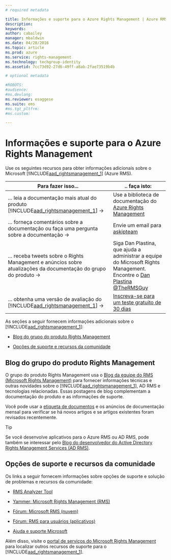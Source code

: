```yaml
---
# required metadata

title: Informações e suporte para o Azure Rights Management | Azure RMS
description:
keywords:
author: cabailey
manager: mbaldwin
ms.date: 04/28/2016
ms.topic: article
ms.prod: azure
ms.service: rights-management
ms.technology: techgroup-identity
ms.assetid: 7cc73d92-27d6-49ff-a8ab-2fae73519b4b

# optional metadata

#ROBOTS:
#audience:
#ms.devlang:
ms.reviewer: esaggese
ms.suite: ems
#ms.tgt_pltfrm:
#ms.custom:

---
```


# Informações e suporte para o Azure Rights Management
Use os seguintes recursos para obter informações adicionais sobre o Microsoft [!INCLUDE[aad_rightsmanagement_1](../includes/aad_rightsmanagement_1_md.md)] (Azure RMS).

|Para fazer isso...|.. faça isto:|
|----------------|---------------|
|… leia a documentação mais atual do produto [!INCLUDE[aad_rightsmanagement_1](../includes/aad_rightsmanagement_1_md.md)] →|Use a biblioteca de documentação do [Azure Rights Management](../understand-explore/azure-rights-management.md)|
|… forneça comentários sobre a documentação ou faça uma pergunta sobre a documentação →|Envie um email para [askipteam](mailto:%20askipteam@microsoft.com?subject=Documentation%20feedback)|
|… receba tweets sobre o Rights Management e anúncios sobre atualizações da documentação do grupo do produto →|Siga Dan Plastina, que ajuda a administrar a equipe do Microsoft Rights Management. Encontre o [Dan Plastina @TheRMSGuy](https://twitter.com/TheRMSGuy)|
|… obtenha uma versão de avaliação do [!INCLUDE[aad_rightsmanagement_1](../includes/aad_rightsmanagement_1_md.md)] →|[Inscreva-se para um teste gratuito de 30 dias](https://portal.microsoftonline.com/Signup/MainSignUp15.aspx?&amp;OfferId=A43415D3-404C-4df3-B31B-AAD28118A778&amp;dl=RIGHTSMANAGEMENT&amp;ali=1)|
As seções a seguir fornecem informações adicionais sobre o [!INCLUDE[aad_rightsmanagement_1](../includes/aad_rightsmanagement_1_md.md)]:


-   [Blog do grupo do produto Rights Management](information-support.md#BKMK_ProductGroupBlog)

-   [Opções de suporte e recursos da comunidade](#support-options-and-community-resources)


## Blog do grupo do produto Rights Management
O grupo do produto Rights Management usa o [Blog da equipe do RMS (Microsoft Rights Management)](http://blogs.technet.com/b/rms/) para fornecer informações técnicas e outras novidades sobre o [!INCLUDE[aad_rightsmanagement_1](../includes/aad_rightsmanagement_1_md.md)], AD RMS e tecnologias relacionadas. Essas postagens de blog complementam a documentação do produto e as informações de suporte.

Você pode usar a [etiqueta de documentos](http://blogs.technet.com/b/rms/archive/tags/docs/) e os anúncios de documentação mensal para verificar se há novos artigos e se artigos existentes foram revisados recentemente.

> [!TIP]
> Se você desenvolve aplicativos para o Azure RMS ou AD RMS, pode também se interessar pelo [Blog do desenvolvedor do Active Directory Rights Management Services (AD RMS)](http://blogs.msdn.com/b/rms/).

## Opções de suporte e recursos da comunidade
Os links a seguir fornecem informações sobre opções de suporte e solução de problemas e recursos da comunidade:

-   [RMS Analyzer Tool](http://www.microsoft.com/en-us/download/details.aspx?id=46437)

-   [Yammer: Microsoft Rights Management (RMS)](http://www.yammer.com/AskIPTeam)

-   [Fórum: Microsoft RMS (nuvem)](https://social.technet.microsoft.com/Forums/en-US/home?forum=rmscloud)

-   [Fórum: RMS para usuários (aplicativos)](https://social.technet.microsoft.com/Forums/en-US/home?forum=rmsapps)

-   [Ajuda e suporte Microsoft](http://go.microsoft.com/fwlink/?LinkId=243064)

Além disso, visite o [portal de serviços do Microsoft Rights Management](http://www.microsoft.com/rms) para localizar outros recursos de suporte para o [!INCLUDE[aad_rightsmanagement_1](../includes/aad_rightsmanagement_1_md.md)].





<!--HONumber=Apr16_HO3-->



